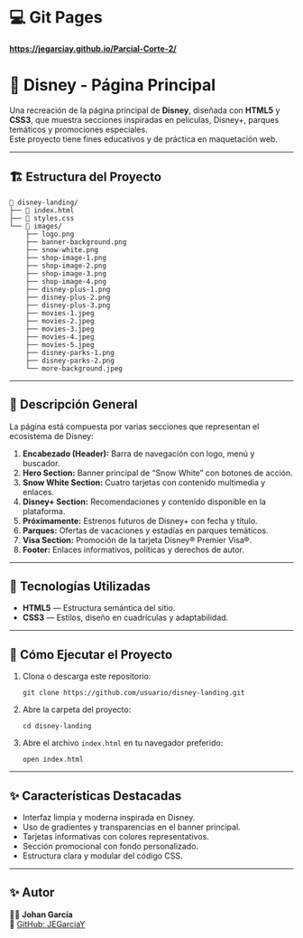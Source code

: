 # 💻 Git Pages
**https://jegarciay.github.io/Parcial-Corte-2/**


# 🌟 Disney - Página Principal

Una recreación de la página principal de **Disney**, diseñada con **HTML5** y **CSS3**, que muestra secciones inspiradas en películas, Disney+, parques temáticos y promociones especiales.  
Este proyecto tiene fines educativos y de práctica en maquetación web.

---

## 🏗️ Estructura del Proyecto

```
📁 disney-landing/
├── 📄 index.html
├── 🎨 styles.css
└── 📁 images/
    ├── logo.png
    ├── banner-background.png
    ├── snow-white.png
    ├── shop-image-1.png
    ├── shop-image-2.png
    ├── shop-image-3.png
    ├── shop-image-4.png
    ├── disney-plus-1.png
    ├── disney-plus-2.png
    ├── disney-plus-3.png
    ├── movies-1.jpeg
    ├── movies-2.jpeg
    ├── movies-3.jpeg
    ├── movies-4.jpeg
    ├── movies-5.jpeg
    ├── disney-parks-1.png
    ├── disney-parks-2.png
    └── more-background.jpeg
```

---

## 🎯 Descripción General

La página está compuesta por varias secciones que representan el ecosistema de Disney:

1. **Encabezado (Header):** Barra de navegación con logo, menú y buscador.  
2. **Hero Section:** Banner principal de “Snow White” con botones de acción.  
3. **Snow White Section:** Cuatro tarjetas con contenido multimedia y enlaces.  
4. **Disney+ Section:** Recomendaciones y contenido disponible en la plataforma.  
5. **Próximamente:** Estrenos futuros de Disney+ con fecha y título.  
6. **Parques:** Ofertas de vacaciones y estadías en parques temáticos.  
7. **Visa Section:** Promoción de la tarjeta Disney® Premier Visa®.  
8. **Footer:** Enlaces informativos, políticas y derechos de autor.

---

## 🧩 Tecnologías Utilizadas

- **HTML5** — Estructura semántica del sitio.  
- **CSS3** — Estilos, diseño en cuadrículas y adaptabilidad.  

---

## 🚀 Cómo Ejecutar el Proyecto

1. Clona o descarga este repositorio:
   ```
   git clone https://github.com/usuario/disney-landing.git
   ```
2. Abre la carpeta del proyecto:
   ```
   cd disney-landing
   ```
3. Abre el archivo `index.html` en tu navegador preferido:
   ```
   open index.html
   ```

---

## ✨ Características Destacadas

- Interfaz limpia y moderna inspirada en Disney.  
- Uso de gradientes y transparencias en el banner principal.  
- Tarjetas informativas con colores representativos.  
- Sección promocional con fondo personalizado.  
- Estructura clara y modular del código CSS.  

---

## ✨ Autor

👨‍💻 **Johan García**  
📎 [GitHub: JEGarciaY](https://github.com/JEGarciaY)

